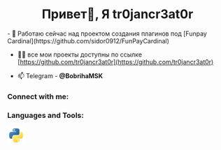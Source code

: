 <h1 align="center">Привет👋, Я tr0jancr3at0r</h1>
- 🔭 Работаю сейчас над проектом создания плагинов под [Funpay Cardinal](https://github.com/sidor0912/FunPayCardinal)

- 👨‍💻 все мои проекты доступны по ссылке [https://github.com/tr0jancr3at0r](https://github.com/tr0jancr3at0r)

- 📫 Telegram - **@BobrihaMSK**

<h3 align="left">Connect with me:</h3>
<p align="left">
</p>

<h3 align="left">Languages and Tools:</h3>
<p align="left"> <a href="https://www.python.org" target="_blank" rel="noreferrer"> <img src="https://raw.githubusercontent.com/devicons/devicon/master/icons/python/python-original.svg" alt="python" width="40" height="40"/> </a> </p>
